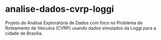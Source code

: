 # analise-dados-cvrp-loggi
Projeto de Análise Exploratória de Dados com foco no Problema de Roteamento de Veículos (CVRP) usando dados simulados da Loggi para a cidade de Brasília.
